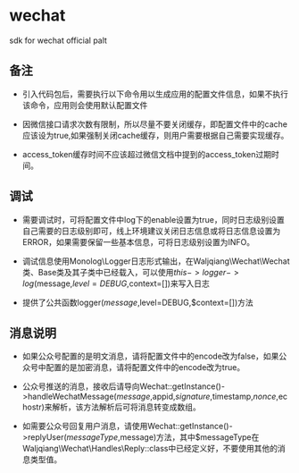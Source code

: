 # wechat
sdk for wechat official palt

## 备注
* 引入代码包后，需要执行以下命令用以生成应用的配置文件信息，如果不执行该命令，应用则会使用默认配置文件

* 因微信接口请求次数有限制，所以尽量不要关闭缓存，即配置文件中的cache应该设为true,如果强制关闭cache缓存，则用户需要根据自己需要实现缓存。

* access_token缓存时间不应该超过微信文档中提到的access_token过期时间。

## 调试

* 需要调试时，可将配置文件中log下的enable设置为true，同时日志级别设置自己需要的日志级别即可，线上环境建议关闭日志信息或将日志信息设置为ERROR，如果需要保留一些基本信息，可将日志级别设置为INFO。

* 调试信息使用Monolog\Logger日志形式输出，在Waljqiang\Wechat\Wechat类、Base类及其子类中已经载入，可以使用$this->logger->log($message,$level=DEBUG,$context=[])来写入日志

* 提供了公共函数logger($message,$level=DEBUG,$context=[])方法

## 消息说明

* 如果公众号配置的是明文消息，请将配置文件中的encode改为false，如果公众号中配置的是加密消息，请将配置文件中的encode改为true。

* 公众号推送的消息，接收后请导向Wechat::getInstance()->handleWechatMessage($message,$appid,$signature,$timestamp,$nonce,$echostr)来解析，该方法解析后可将消息转变成数组。

* 如需要公众号回复用户消息，请使用Wechat::getInstance()->replyUser($messageType,$message)方法，其中$messageType在Waljqiang\Wechat\Handles\Reply::class中已经定义好，不要使用其他的消息类型值。
